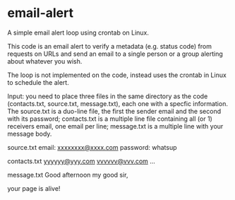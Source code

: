 # email-alert
A simple email alert loop using crontab on Linux.

This code is an email alert to verify a metadata (e.g. status code) from requests on URLs and send an email to a single person or a group alerting about whatever you wish. 

The loop is not implemented on the code, instead uses the crontab in Linux to schedule the alert.

Input: you need to place three files in the same directory as the code (contacts.txt, source.txt, message.txt), each one with a specfic information. The source.txt is a duo-line file, the first the sender email and the second with its password; contacts.txt is a multiple line file containing all (or 1) receivers email, one email per line; message.txt is a multiple line with your message body.

source.txt
  email: xxxxxxxx@xxxx.com
  password: whatsup

contacts.txt
  yyyyyy@yyy.com
  vvvvvv@vvv.com
  ...

message.txt
  Good afternoon my good sir,
  
  your page is alive!
